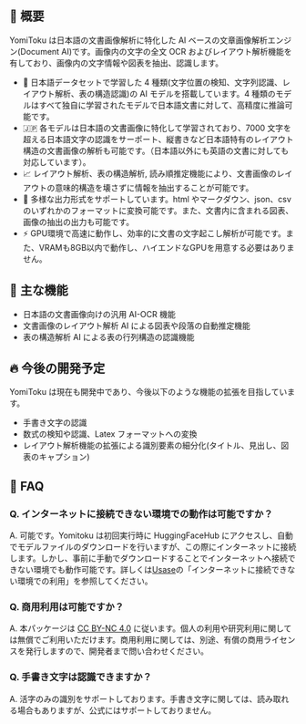 ## 🌟 概要

YomiToku は日本語の文書画像解析に特化した AI ベースの文章画像解析エンジン(Document AI)です。画像内の文字の全文 OCR およびレイアウト解析機能を有しており、画像内の文字情報や図表を抽出、認識します。

- 🤖 日本語データセットで学習した 4 種類(文字位置の検知、文字列認識、レイアウト解析、表の構造認識)の AI モデルを搭載しています。4 種類のモデルはすべて独自に学習されたモデルで日本語文書に対して、高精度に推論可能です。
- 🇯🇵 各モデルは日本語の文書画像に特化して学習されており、7000 文字を超える日本語文字の認識をサーポート、縦書きなど日本語特有のレイアウト構造の文書画像の解析も可能です。（日本語以外にも英語の文書に対しても対応しています）。
- 📈 レイアウト解析、表の構造解析, 読み順推定機能により、文書画像のレイアウトの意味的構造を壊さずに情報を抽出することが可能です。
- 📄 多様な出力形式をサポートしています。html やマークダウン、json、csv のいずれかのフォーマットに変換可能です。また、文書内に含まれる図表、画像の抽出の出力も可能です。
- ⚡ GPU環境で高速に動作し、効率的に文書の文字起こし解析が可能です。また、VRAMも8GB以内で動作し、ハイエンドなGPUを用意する必要はありません。

## 🚀 主な機能

- 日本語の文書画像向けの汎用 AI-OCR 機能
- 文書画像のレイアウト解析 AI による図表や段落の自動推定機能
- 表の構造解析 AI による表の行列構造の認識機能

## 🔥 今後の開発予定

YomiToku は現在も開発中であり、今後以下のような機能の拡張を目指しています。

- 手書き文字の認識
- 数式の検知や認識、Latex フォーマットへの変換
- レイアウト解析機能の拡張による識別要素の細分化(タイトル、見出し、図表のキャプション)

## 🙋 FAQ

### Q. インターネットに接続できない環境での動作は可能ですか？

A. 可能です。Yomitoku は初回実行時に HuggingFaceHub にアクセスし、自動でモデルファイルのダウンロードを行いますが、この際にインターネットに接続します。しかし、事前に手動でダウンロードすることでインターネットへ接続できない環境でも動作可能です。詳しくは[Usase](usage.md)の「インターネットに接続できない環境での利用」を参照してください。

### Q. 商用利用は可能ですか？

A. 本パッケージは [CC BY-NC 4.0](https://creativecommons.org/licenses/by-nc/4.0/) に従います。個人の利用や研究利用に関しては無償でご利用いただけます。商用利用に関しては、別途、有償の商用ライセンスを発行しますので、開発者まで問い合わせください。

### Q. 手書き文字は認識できますか？

A. 活字のみの識別をサポートしております。手書き文字に関しては、読み取れる場合もありますが、公式にはサポートしておりません。
